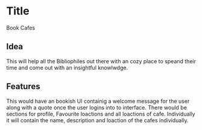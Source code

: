 # Title

Book Cafes

## Idea

This will help all the Bibliophiles out there with an cozy place to speand their  time and come out with an insightful knowlwdge.

## Features

This would have an bookish UI containig a welcome message for the user along with a quote once the user logins into to interface. There would be sections for profile, Favourite loactions and all loactions of cafe. Individually it will contain the name, description and loaction of the cafes individually.